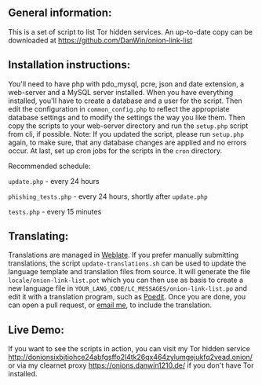General information:
--------------------

This is a set of script to list Tor hidden services. An up-to-date copy can be downloaded at https://github.com/DanWin/onion-link-list

Installation instructions:
--------------------------

You'll need to have php with pdo_mysql, pcre, json and date extension, a web-server and a MySQL server installed.
When you have everything installed, you'll have to create a database and a user for the script.
Then edit the configuration in `common_config.php` to reflect the appropriate database settings and to modify the settings the way you like them.
Then copy the scripts to your web-server directory and run the `setup.php` script from cli, if possible.
Note: If you updated the script, please run `setup.php` again, to make sure, that any database changes are applied and no errors occur.
At last, set up cron jobs for the scripts in the `cron` directory.

Recommended schedule:

`update.php` - every 24 hours

`phishing_tests.php` - every 24 hours, shortly after `update.php`

`tests.php` - every 15 minutes

Translating:
------------

Translations are managed in [Weblate](https://weblate.danwin1210.de/projects/DanWin/onion-link-list).
If you prefer manually submitting translations, the script `update-translations.sh` can be used to update the language template and translation files from source.
It will generate the file `locale/onion-link-list.pot` which you can then use as basis to create a new language file in `YOUR_LANG_CODE/LC_MESSAGES/onion-link-list.po` and edit it with a translation program, such as [Poedit](https://poedit.net/).
Once you are done, you can open a pull request, or [email me](mailto:daniel@danwin1210.de), to include the translation.

Live Demo:
----------

If you want to see the scripts in action, you can visit my Tor hidden service http://donionsixbjtiohce24abfgsffo2l4tk26qx464zylumgejukfq2vead.onion/ or via my clearnet proxy https://onions.danwin1210.de/ if you don't have Tor installed.
